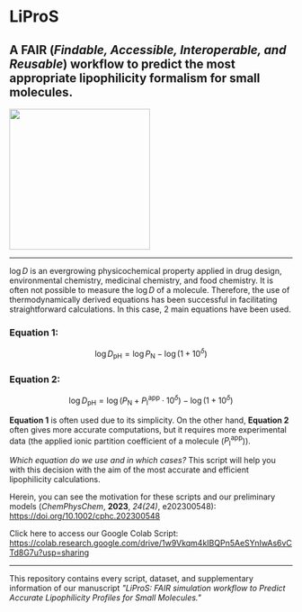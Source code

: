 # **LiProS**
A FAIR (*Findable, Accessible, Interoperable, and Reusable*) workflow to predict the most appropriate lipophilicity formalism for small molecules.
---

<img src="https://i.imgur.com/FjTNXlA.png" width="250">

---

$\log{D}$ is an evergrowing physicochemical property applied in drug design, environmental chemistry, medicinal chemistry, and food chemistry. It is often not possible to measure the $\log{D}$ of a molecule. Therefore, the use of thermodynamically derived equations has been successful in facilitating straightforward calculations. In this case, 2 main equations have been used.

### **Equation 1:**

$$\log{D_{\text{pH}}} = \log{P_{\text{N}}}-\log{\left(1+10^{\delta}\right)}$$

### **Equation 2:**

$$\log{D_{\text{pH}}} = \log{\left(P_{\text{N}}+P_{\text{I}}^{\text{app}}\cdot10^{\delta}\right)}-\log{\left(1+10^{\delta}\right)}$$

**Equation 1** is often used due to its simplicity. On the other hand, **Equation 2** often gives more accurate computations, but it requires more experimental data (the applied ionic partition coefficient of a molecule ($P_{\text{I}}^{\text{app}}$)).


*Which equation do we use and in which cases?* This script will help you with this decision with the aim of the most accurate and efficient lipophilicity calculations.


Herein, you can see the motivation for these scripts and our preliminary models (*ChemPhysChem*, **2023**, *24(24)*, e202300548): https://doi.org/10.1002/cphc.202300548

Click here to access our Google Colab Script: https://colab.research.google.com/drive/1w9Vkqm4kIBQPn5AeSYnIwAs6vCTd8G7u?usp=sharing

---

This repository contains every script, dataset, and supplementary information of our manuscript *"LiProS: FAIR simulation workflow to Predict Accurate Lipophilicity Profiles for Small Molecules."*
